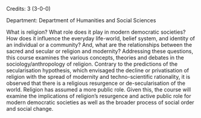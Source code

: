 Credits: 3 (3-0-0)

Department: Department of Humanities and Social Sciences

What is religion? What role does it play in modern democratic societies? How does it influence the everyday life-world, belief system, and identity of an individual or a community? And, what are the relationships between the sacred and secular or religion and modernity? Addressing these questions, this course examines the various concepts, theories and debates in the sociology/anthropology of religion. Contrary to the predictions of the secularisation hypothesis, which envisaged the decline or privatisation of religion with the spread of modernity and techno-scientific rationality, it is observed that there is a religious resurgence or de-secularisation of the world. Religion has assumed a more public role. Given this, the course will examine the implications of religion’s resurgence and active public role for modern democratic societies as well as the broader process of social order and social change.